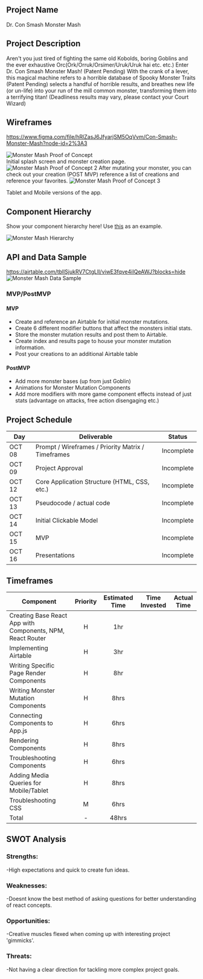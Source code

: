 ## Project Name

Dr. Con Smash Monster Mash

## Project Description

Aren't you just tired of fighting the same old Kobolds, boring Goblins and the ever exhaustive Orc(Ork/Orruk/Orsimer/Uruk/Uruk hai etc. etc.) Enter Dr. Con Smash Monster Mash! (Patent Pending) With the crank of a lever, this magical machine refers to a horrible database of Spooky Monster Traits (Patent Pending) selects a handful of horrible results, and breathes new life (or un-life) into your run of the mill common monster, transforming them into a terrifying titan! (Deadliness results may vary, please contact your Court Wizard)

## Wireframes
https://www.figma.com/file/hRlZasJ6JfyarjSM5OqVvm/Con-Smash-Monster-Mash?node-id=2%3A3

![Monster Mash Proof of Concept](https://i.imgur.com/BG9qB8v.png)\
Initial splash screen and monster creation page.
![Monster Mash Proof of Concept 2](https://i.imgur.com/ZLwHt6z.png)
After mutating your monster, you can check out your creation (POST MVP) reference a list of creations and reference your favorites.
![Monster Mash Proof of Concept 3](https://i.imgur.com/d1vumzQ.png)

Tablet and Mobile versions of the app.


## Component Hierarchy

Show your component hierarchy here! Use [this](https://cms-assets.tutsplus.com/uploads/users/1795/posts/30352/image/GettingStartedWithReduxTutorial-React-Component-Structure.png) as an example.

![Monster Mash Hierarchy](https://i.imgur.com/L2ppdz0.png)


## API and Data Sample
https://airtable.com/tbllSjukRV7CtgLlI/viwE3fqve4iIQeAWJ?blocks=hide
![Monster Mash Data Sample](https://i.imgur.com/5Q4UIWe.png)


### MVP/PostMVP

#### MVP 

- Create and reference an Airtable for initial monster mutations. 
- Create 6 different modifier buttons that affect the monsters initial stats.
- Store the monster mutation results and post them to Airtable.
- Create index and results page to house your monster mutation information.
- Post your creations to an additional Airtable table

#### PostMVP  

- Add more monster bases (up from just Goblin)
- Animations for Monster Mutation Components
- Add more modifiers with more game component effects instead of just stats (advantage on attacks, free action disengaging etc.)

## Project Schedule

|  Day | Deliverable | Status
|---|---| ---|
|OCT 08| Prompt / Wireframes / Priority Matrix / Timeframes | Incomplete
|OCT 09| Project Approval | Incomplete
|OCT 12| Core Application Structure (HTML, CSS, etc.) | Incomplete
|OCT 13| Pseudocode / actual code | Incomplete
|OCT 14| Initial Clickable Model  | Incomplete
|OCT 15| MVP | Incomplete
|OCT 16| Presentations | Incomplete

## Timeframes


| Component | Priority | Estimated Time | Time Invested | Actual Time |
| --- | :---: |  :---: | :---: | :---: |
| Creating Base React App with Components, NPM, React Router| H | 1hr | | |
| Implementing Airtable | H | 3hr| | |
| Writing Specific Page Render Components | H | 8hr| | |
| Writing Monster Mutation Components | H | 8hrs| | |
| Connecting Components to App.js | H | 6hrs| | |
| Rendering Components | H | 8hrs| | |
| Troubleshooting Components | H | 6hrs| |  |
| Adding Media Queries for Mobile/Tablet | H | 8hrs| |  |
| Troubleshooting CSS | M | 6hrs| | |
| Total | - | 48hrs| | |

## SWOT Analysis

### Strengths:
-High expectations and quick to create fun ideas.

### Weaknesses:
-Doesnt know the best method of asking questions for better understanding of react concepts.

### Opportunities:
-Creative muscles flexed when coming up with interesting project 'gimmicks'.

### Threats:
-Not having a clear direction for tackling more complex project goals.
